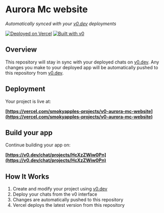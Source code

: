 # Aurora Mc website

*Automatically synced with your [v0.dev](https://v0.dev) deployments*

[![Deployed on Vercel](https://img.shields.io/badge/Deployed%20on-Vercel-black?style=for-the-badge&logo=vercel)](https://vercel.com/smokyapples-projects/v0-aurora-mc-website)
[![Built with v0](https://img.shields.io/badge/Built%20with-v0.dev-black?style=for-the-badge)](https://v0.dev/chat/projects/HcXzZWiw0Pn)

## Overview

This repository will stay in sync with your deployed chats on [v0.dev](https://v0.dev).
Any changes you make to your deployed app will be automatically pushed to this repository from [v0.dev](https://v0.dev).

## Deployment

Your project is live at:

**[https://vercel.com/smokyapples-projects/v0-aurora-mc-website](https://vercel.com/smokyapples-projects/v0-aurora-mc-website)**

## Build your app

Continue building your app on:

**[https://v0.dev/chat/projects/HcXzZWiw0Pn](https://v0.dev/chat/projects/HcXzZWiw0Pn)**

## How It Works

1. Create and modify your project using [v0.dev](https://v0.dev)
2. Deploy your chats from the v0 interface
3. Changes are automatically pushed to this repository
4. Vercel deploys the latest version from this repository
